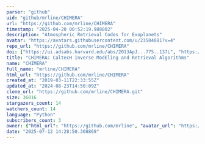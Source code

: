 ```yaml
---
parser: "github"
uid: "github/mrline/CHIMERA"
url: "https://github.com/mrline/CHIMERA"
timestamp: "2025-04-20 00:52:19.988802"
description: "Atmospheric Retrieval Codes for Exoplanets"
avatar: "https://avatars.githubusercontent.com/u/23504081?v=4"
repo_url: "https://github.com/mrline/CHIMERA"
doi: ["https://ui.adsabs.harvard.edu/abs/2013ApJ...775..137L", "https://ui.adsabs.harvard.edu/abs/2025ascl.soft04014L/abstract"]
title: "CHIMERA: CaltecH Inverse ModEling and Retrieval Algorithms"
name: "CHIMERA"
full_name: "mrline/CHIMERA"
html_url: "https://github.com/mrline/CHIMERA"
created_at: "2019-03-11T22:33:55Z"
updated_at: "2024-08-23T14:50:09Z"
clone_url: "https://github.com/mrline/CHIMERA.git"
size: 36016
stargazers_count: 14
watchers_count: 14
language: "Python"
subscribers_count: 3
owner: {"html_url": "https://github.com/mrline", "avatar_url": "https://avatars.githubusercontent.com/u/23504081?v=4", "login": "mrline", "type": "User"}
date: "2025-07-12 14:28:50.308869"
---
```

